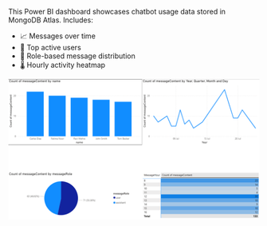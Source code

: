 This Power BI dashboard showcases chatbot usage data stored in MongoDB Atlas. Includes:
- 📈 Messages over time
- 👤 Top active users
- 🧠 Role-based message distribution
- 🌡️ Hourly activity heatmap

![Dashboard Preview](./UserChatAnalytics.png)
